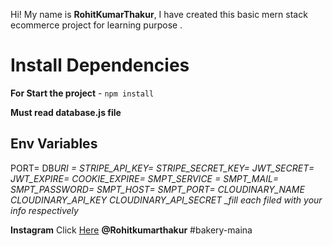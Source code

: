 Hi! My name is **RohitKumarThakur**, I have created this basic mern stack ecommerce project for learning purpose .

# Install Dependencies

**For Start the project** - `npm install`

**Must read database.js file**

## Env Variables

PORT=
DB*URI =
STRIPE_API_KEY=
STRIPE_SECRET_KEY=
JWT_SECRET=
JWT_EXPIRE=
COOKIE_EXPIRE=
SMPT_SERVICE =
SMPT_MAIL=
SMPT_PASSWORD=
SMPT_HOST=
SMPT_PORT=
CLOUDINARY_NAME
CLOUDINARY_API_KEY
CLOUDINARY_API_SECRET
\_fill each filed with your info respectively*

**Instagram** Click [Here](https://www.instagram.com/rohit_thakur5949?igsh=MWIxOGxlZmFveDlnaA==) **@Rohitkumarthakur**
#bakery-maina
